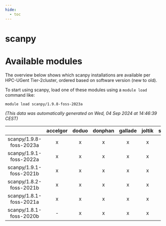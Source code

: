 ```yaml
---
hide:
  - toc
---
```


scanpy
======

# Available modules


The overview below shows which scanpy installations are available per HPC-UGent Tier-2cluster, ordered based on software version (new to old).

To start using scanpy, load one of these modules using a `module load` command like:

```shell
module load scanpy/1.9.8-foss-2023a
```

*(This data was automatically generated on Wed, 04 Sep 2024 at 14:46:39 CEST)*  

| |accelgor|doduo|donphan|gallade|joltik|shinx|skitty|
| :---: | :---: | :---: | :---: | :---: | :---: | :---: | :---: |
|scanpy/1.9.8-foss-2023a|x|x|x|x|x|x|x|
|scanpy/1.9.1-foss-2022a|x|x|x|x|x|-|x|
|scanpy/1.9.1-foss-2021b|x|x|x|x|x|-|x|
|scanpy/1.8.2-foss-2021b|x|x|x|x|x|-|x|
|scanpy/1.8.1-foss-2021a|x|x|x|x|x|-|x|
|scanpy/1.8.1-foss-2020b|-|x|x|x|x|-|x|

